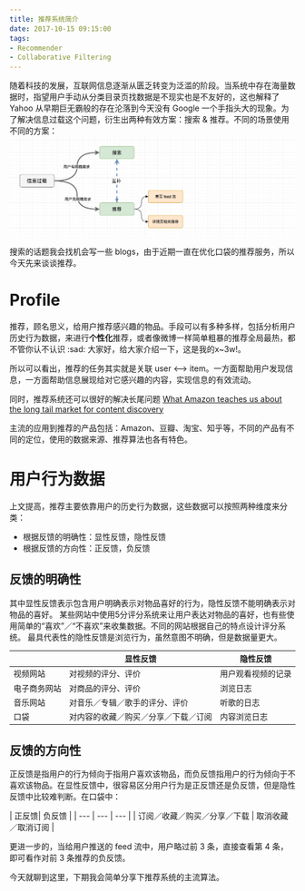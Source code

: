 ```yaml
---
title: 推荐系统简介
date: 2017-10-15 09:15:00
tags:
- Recommender
- Collaborative Filtering 
---
```


随着科技的发展，互联网信息逐渐从匮乏转变为泛滥的阶段。当系统中存在海量数据时，指望用户手动从分类目录页找数据是不现实也是不友好的，这也解释了 Yahoo 从早期巨无霸般的存在沦落到今天没有 Google 一个手指头大的现象。为了解决信息过载这个问题，衍生出两种有效方案：搜索 & 推荐。不同的场景使用不同的方案：
![](/assets/images/recommender/recommender.jpeg)

搜索的话题我会找机会写一些 blogs，由于近期一直在优化口袋的推荐服务，所以今天先来谈谈推荐。

# Profile
推荐，顾名思义，给用户推荐感兴趣的物品。手段可以有多种多样，包括分析用户历史行为数据，来进行**个性化**推荐，或者像微博一样简单粗暴的推荐全局最热，都不管你认不认识 :sad: 大家好，给大家介绍一下，这是我的x~3w!。

所以可以看出，推荐的任务其实就是关联 user <—> item。一方面帮助用户发现信息，一方面帮助信息展现给对它感兴趣的内容，实现信息的有效流动。

同时，推荐系统还可以很好的解决长尾问题 [What Amazon teaches us about the long tail market for content discovery
](https://medium.com/inventing-intelligent-machines/what-amazon-teaches-us-about-the-long-tail-market-for-content-discovery-472ddc263e11)

主流的应用到推荐的产品包括：Amazon、豆瓣、淘宝、知乎等，不同的产品有不同的定位，使用的数据来源、推荐算法也各有特色。

# 用户行为数据
上文提高，推荐主要依靠用户的历史行为数据，这些数据可以按照两种维度来分类：

* 根据反馈的明确性：显性反馈，隐性反馈
* 根据反馈的方向性：正反馈，负反馈

## 反馈的明确性
其中显性反馈表示包含用户明确表示对物品喜好的行为，隐性反馈不能明确表示对物品的喜好。
某些网站中使用5分评分系统来让用户表达对物品的喜好，也有些使用简单的“喜欢”／“不喜欢”来收集数据。不同的网站根据自己的特点设计评分系统。
最具代表性的隐性反馈是浏览行为，虽然意图不明确，但是数据量更大。

|  | 显性反馈 | 隐性反馈 |
| --- | --- | --- |
| 视频网站 |对视频的评分、评价 | 用户观看视频的记录 |
| 电子商务网站 | 对商品的评分、评价 | 浏览日志 |
| 音乐网站 | 对音乐／专辑／歌手的评分、评价 | 听歌的日志 |
| 口袋| 对内容的收藏／购买／分享／下载／订阅 | 内容浏览日志 |

## 反馈的方向性
正反馈是指用户的行为倾向于指用户喜欢该物品，而负反馈指用户的行为倾向于不喜欢该物品。在显性反馈中，很容易区分用户行为是正反馈还是负反馈，但是隐性反馈中比较难判断。在口袋中：

| 正反馈| 负反馈 |
| --- | --- | --- |
| 订阅／收藏／购买／分享／下载 | 取消收藏／取消订阅 |

更进一步的，当给用户推送的 feed 流中，用户略过前 3 条，直接查看第 4 条，即可看作对前 3 条推荐的负反馈。

今天就聊到这里，下期我会简单分享下推荐系统的主流算法。





